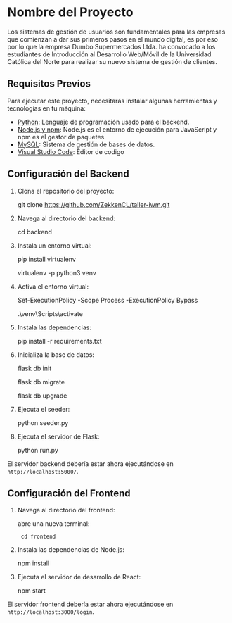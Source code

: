 # Nombre del Proyecto

Los sistemas de gestión de usuarios son fundamentales para las empresas que comienzan a dar sus primeros pasos en el mundo digital, es por eso por lo que la empresa Dumbo Supermercados Ltda. ha convocado a los estudiantes de Introducción al Desarrollo Web/Móvil de la Universidad Católica del Norte para realizar su nuevo sistema de gestión de clientes.

## Requisitos Previos

Para ejecutar este proyecto, necesitarás instalar algunas herramientas y tecnologías en tu máquina:

- [Python](https://www.python.org/downloads/): Lenguaje de programación usado para el backend.
- [Node.js y npm](https://nodejs.org/en/download/): Node.js es el entorno de ejecución para JavaScript y npm es el gestor de paquetes.
- [MySQL](https://dev.mysql.com/downloads/installer/): Sistema de gestión de bases de datos.
- [Visual Studio Code](https://code.visualstudio.com/download): Editor de codigo

## Configuración del Backend

1. Clona el repositorio del proyecto:

    git clone https://github.com/ZekkenCL/taller-iwm.git

2. Navega al directorio del backend:

    cd backend

3. Instala un entorno virtual:

    pip install virtualenv

    virtualenv -p python3 venv

4. Activa el entorno virtual:

    Set-ExecutionPolicy -Scope Process -ExecutionPolicy Bypass

    .\venv\Scripts\activate

5. Instala las dependencias:

    pip install -r requirements.txt

6. Inicializa la base de datos:

    flask db init

    flask db migrate

    flask db upgrade

7. Ejecuta el seeder:

    python seeder.py

8. Ejecuta el servidor de Flask:

    python run.py

El servidor backend debería estar ahora ejecutándose en `http://localhost:5000/`.

## Configuración del Frontend

1. Navega al directorio del frontend:

    abre una nueva terminal:

        cd frontend

2. Instala las dependencias de Node.js:

    npm install

3. Ejecuta el servidor de desarrollo de React:

    npm start

El servidor frontend debería estar ahora ejecutándose en `http://localhost:3000/login`.


    




